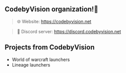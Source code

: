 ## CodebyVision organization!👋


> 🌐 Website: https://codebyvision.net

> 🤖 Discord server: https://discord.codebyvision.net

## Projects from CodebyVision
- World of warcraft launchers
- Lineage launchers
